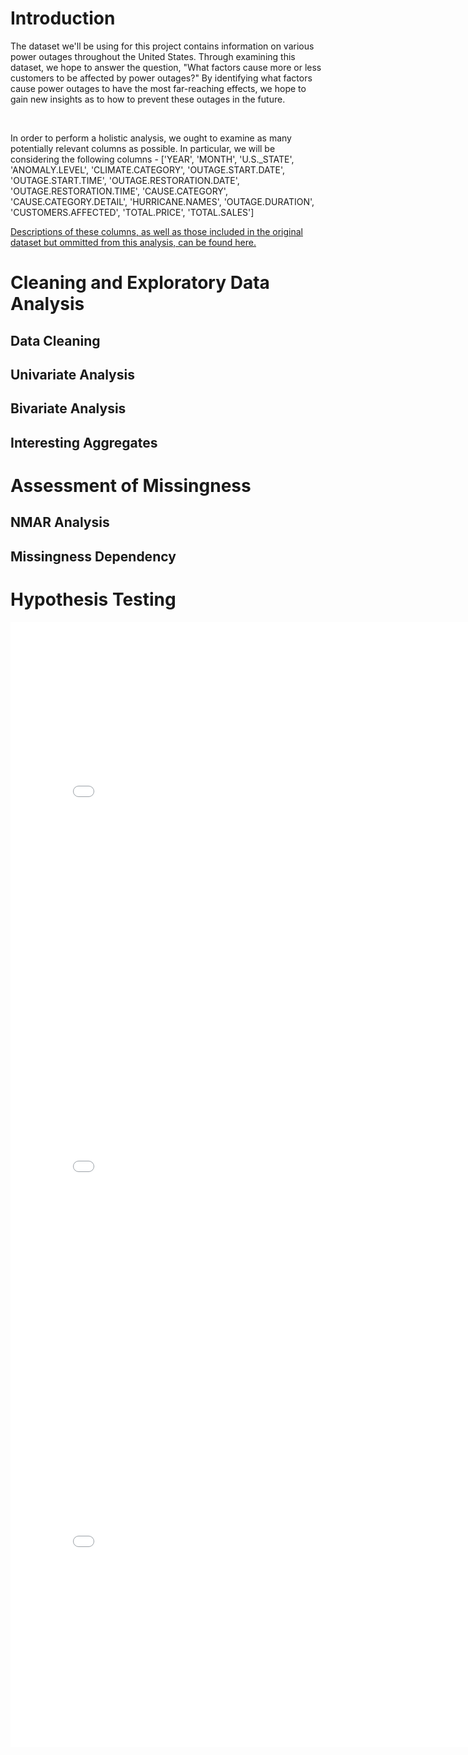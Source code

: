 <h1> Introduction </h1>

<p> The dataset we'll be using for this project contains information on various power outages throughout the United States. Through examining this dataset, we hope to answer the question, "What factors cause more or less customers to be affected by power outages?" By identifying what factors cause power outages to have the most far-reaching effects, we hope to gain new insights as to how to prevent these outages in the future. </p> <br>
<p> In order to perform a holistic analysis, we ought to examine as many potentially relevant columns as possible. In particular, we will be considering the following columns - ['YEAR', 'MONTH', 'U.S._STATE', 'ANOMALY.LEVEL', 'CLIMATE.CATEGORY', 'OUTAGE.START.DATE', 'OUTAGE.START.TIME', 'OUTAGE.RESTORATION.DATE', 'OUTAGE.RESTORATION.TIME', 'CAUSE.CATEGORY', 'CAUSE.CATEGORY.DETAIL', 'HURRICANE.NAMES', 'OUTAGE.DURATION', 'CUSTOMERS.AFFECTED', 'TOTAL.PRICE', 'TOTAL.SALES'] </p>
<a href=https://www.sciencedirect.com/science/article/pii/S2352340918307182> Descriptions of these columns, as well as those included in the original dataset but ommitted from this analysis, can be found here. </a>

<h1> Cleaning and Exploratory Data Analysis </h1>
<h2> Data Cleaning </h2>
<h2> Univariate Analysis </h2>
<h2> Bivariate Analysis </h2>
<h2> Interesting Aggregates </h2>
<h1> Assessment of Missingness </h1>
<h2> NMAR Analysis </h2>
<h2> Missingness Dependency </h2>
<h1> Hypothesis Testing </h1>

<iframe src="assets/OUTAGE.DURATION_missingness.html" width=800 height=600 frameBorder=0></iframe>
<iframe src="assets/TOTAL.PRICE_missingness.html" width=800 height=600 frameBorder=0></iframe>
<iframe src="assets/TOTAL.SALES_missingness.html" width=800 height=600 frameBorder=0></iframe>